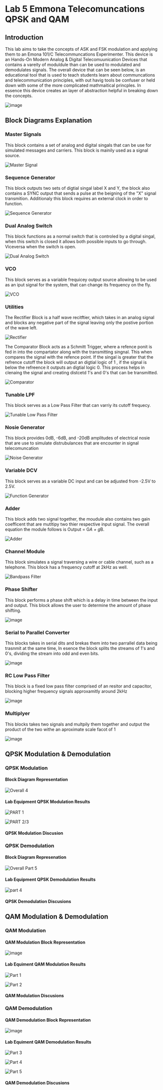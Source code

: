 # Lab 5 Emmona Telecomuncations QPSK and QAM 

## Introduction 
This lab aims to take the concepts of ASK and FSK modulation and applying them to an Emona 101/C Telecommuncations Experimenter. This device is an Hands-On Modern Analog & Digital Telecomuunication Devices that contains a vareity of moduldule than can be used to modulated and demodulates signals. The overall device that can be seen below, is an educational tool that is used to teach students learn about communcations and telecommunication principles, with out havig tools be confuser or held down with some of the more complicated mathmaitical princples. In essence this device creates an layer of abstraction helpful in breaking down the concepts.    

![image](https://github.com/DANYSR8/ENEE_3141_DigiComm/assets/117769464/93b115e8-e2ff-4734-a4a3-a36fa6de4f08)


## Block Diagrams Explanation 
### Master Signals
This block contains a set of analog and digital singals that can be use for simulated messages and carriers. This block is mainily used as a signal source. 

![Master Signal](https://github.com/DANYSR8/ENEE_3141_DigiComm/assets/117769464/72ee4537-53af-4636-a9b0-335e67d667c0)

### Sequence Generator
This block outputs two sets of digtial singal label X and Y, the block also contains a SYNC output that sends a pulse at the beigning of  the "X" signal transmition. Additionaly this block requires an external clock in order to function.

![Sequence Generator](https://github.com/DANYSR8/ENEE_3141_DigiComm/assets/117769464/d411061d-7cfa-4906-922f-3ca27eaa9ed2)

### Dual Analog Switch
This block functions as a normal switch that is controled by a digital singal, when this switch is closed it allows both possible inputs to go through. Viceversa when the switch is open.

![Dual Analog Switch](https://github.com/DANYSR8/ENEE_3141_DigiComm/assets/117769464/b0ca2c8c-b824-418c-8206-2d24ef2acda7)

### VCO
This block serves as a variable frequicey output source allowing to be used as an iput signal for the system, that can change its frequency on the fly.

![VCO](https://github.com/DANYSR8/ENEE_3141_DigiComm/assets/117769464/89332d1d-4199-40e8-a4bf-342553fe2732)

### Utilities
The Rectifier Block is a half wave recitftier, which takes in an analog signal and blocks any negative part of the signal leaving only the postive portion of the wave left.

![Rectifier](https://github.com/DANYSR8/ENEE_3141_DigiComm/assets/117769464/c02913be-fe98-4fad-be28-bf207ffc1283)

The Comparator Block acts as a Schmitt Trigger, where a refence ponit is fed in into the compartator along with the transmitting singnal. This when compares the signal with the refence point. If the singal is greater that the refrence cutoff the block will output an digtial logic of 1 , if the signal is below the refreence it outputs an digtial logic 0. This process helps in clenaing the signal and creating distcetd 1's and 0's that can be transmitted. 

![Comparator](https://github.com/DANYSR8/ENEE_3141_DigiComm/assets/117769464/192e8988-532c-49c7-8342-78d1f2b2d23a)

### Tunable LPF
This block serves as a Low Pass Filter that can varriy its cutoff frequecy. 

![Tunable Low Pass Filter](https://github.com/DANYSR8/ENEE_3141_DigiComm/assets/117769464/47237533-bf62-421b-8bbe-269103e0e846)

### Nosie Generator 
This block provides 0dB, -6dB, and -20dB amplitudes of electrical nosie that are use to simulate distrubulances that are encounter in signal telecomuncation 

![Noise Generator](https://github.com/DANYSR8/ENEE_3141_DigiComm/assets/117769464/032b3294-e3bf-4bc9-b999-64fec32bc5e6)

### Variable DCV 
This block serves as a variable DC input and can be adjusted from -2.5V to 2.5V.

![Function Generator](https://github.com/DANYSR8/ENEE_3141_DigiComm/assets/117769464/b6cd17f3-d980-419a-95f3-83d4987669a0)

### Adder 
This block adds two signal together, the moudule also contains two gain coefficent that are mutltipy two thier respective input signal. The overall equation the module follows is Output = G*A + g*B.  

![Adder](https://github.com/DANYSR8/ENEE_3141_DigiComm/assets/117769464/2876aee6-a59b-4b77-9f52-f67fabe023c7)

### Channel Module 
This block simulates a signal traversing a wire or cable channel, such as a telephone. This block has a frequency cutoff at 2kHz as well.  

![Bandpass Filter](https://github.com/DANYSR8/ENEE_3141_DigiComm/assets/117769464/b29bc666-22db-4e4e-b60f-30f5bb3eea93)

### Phase Shifter 
This block performs a phase shift which is a delay in time between the input and output. This block allows the user to determine the amount of phase shifting.  

![image](https://github.com/DANYSR8/ENEE_3141_DigiComm/assets/117769464/30e230c7-14d0-4fde-953e-7123101de01f)


### Serial to Parallel Converter 
This blocks takes in serial dits and brekas them into two parrallel data being trasnmit at the same time, In esence the block splits the streams of 1's and 0's, dividing the stream into odd and even bits. 

![image](https://github.com/DANYSR8/ENEE_3141_DigiComm/assets/117769464/9603b1fd-60cf-4b18-82ba-8cd7a4a6f4cf)


### RC Low Pass Filter 
This block is a fixed low pass filter comprised of an resitor and capacitor, blocking higher frequency signals approxamitly around 2kHz 

![image](https://github.com/DANYSR8/ENEE_3141_DigiComm/assets/117769464/728ce720-33fe-4d83-9d6e-24720215ad7f)


### Multiplyer 
This blocks takes two signals and multpily them together and output the product of the two withe an aproximate scale facot of 1  

![image](https://github.com/DANYSR8/ENEE_3141_DigiComm/assets/117769464/9ab71280-caf1-4597-807d-710db841e157)


## QPSK Modulation & Demodulation 
### QPSK Modulation 
#### Block Diagram Representation 

![Overall 4 ](https://github.com/DANYSR8/ENEE_3141_DigiComm/assets/117769464/284c3d63-90b1-4f60-b6c9-7dbf5490b1c3)


#### Lab Equipment QPSK Modulation Results 

![PART 1](https://github.com/DANYSR8/ENEE_3141_DigiComm/assets/117769464/f32bb8a9-2345-4a57-9d7a-6d3736e341a9)


![PART 2/3](https://github.com/DANYSR8/ENEE_3141_DigiComm/assets/117769464/9aa44fab-a485-4614-bd77-df036cdd08ef)


#### QPSK Modulation Discusion 


### QPSK Demodulation 
#### Block Diagram Represenation 

![Overall Part 5](https://github.com/DANYSR8/ENEE_3141_DigiComm/assets/117769464/661bddf0-5edb-49ca-94a8-67858e656c27)



#### Lab Equipment QPSK Demodulation Results 

![part 4](https://github.com/DANYSR8/ENEE_3141_DigiComm/assets/117769464/e8dce75c-7cc3-4048-94bd-65c583b2dcf1)


#### QPSK  Demodulation Discusions


## QAM Modulation & Demodulation 
### QAM Modulation 
#### QAM Modulation Block Representation 

![image](https://github.com/DANYSR8/ENEE_3141_DigiComm/assets/117769464/ea5e8d8c-ce1f-43e3-9965-7e8081e9ff0e)


#### Lab Equiment QAM Modulation Results  

![Part 1](https://github.com/DANYSR8/ENEE_3141_DigiComm/assets/117769464/82e79a2d-17ec-49b0-aba4-d8bab9d6a0af)

![Part 2](https://github.com/DANYSR8/ENEE_3141_DigiComm/assets/117769464/5e077cb6-bfc6-49f5-b099-849e6f3187d5)


#### QAM Modulation Discusions


### QAM Demodulation
#### QAM Demodulation Block Representation 

![image](https://github.com/DANYSR8/ENEE_3141_DigiComm/assets/117769464/44dc509c-26c4-4517-a3e2-3ff81a49618d)


#### Lab Equiment QAM Demodulation Results  

![Part 3](https://github.com/DANYSR8/ENEE_3141_DigiComm/assets/117769464/d83c770e-ace4-4cdb-b9cb-f797dc862220)

![Part 4](https://github.com/DANYSR8/ENEE_3141_DigiComm/assets/117769464/aba58fa1-4f9a-445c-af18-bd97bd9b3232)

![Part 5](https://github.com/DANYSR8/ENEE_3141_DigiComm/assets/117769464/2c136450-74a5-460f-9310-c02da9fdb2b9)


#### QAM Demodulation Discusions
